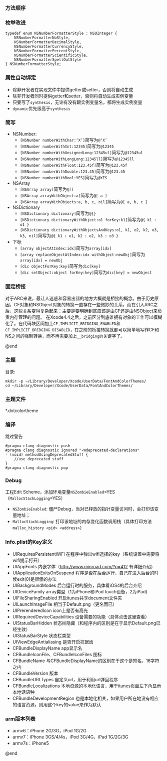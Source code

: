 ### 方法顺序
### 枚举改进
    typedef enum NSNumberFormatterStyle : NSUInteger {
        NSNumberFormatterNoStyle,
        NSNumberFormatterDecimalStyle,
        NSNumberFormatterCurrencyStyle,
        NSNumberFormatterPercentStyle,
        NSNumberFormatterScientificStyle,
        NSNumberFormatterSpellOutStyle
    } NSNumberFormatterStyle;
 
### 属性自动绑定

   * 除非开发者在实现文件中提供getter或setter，否则将自动生成
   * 除非开发者同时提供getter和setter，否则将自动生成实例变量
   * 只要写了`synthesis`，无论有没有跟实例变量名，都将生成实例变量
   * `dynamic`优先级高于`synthesis`

### 简写
  * NSNumber:
    * `[NSNumber numberWithChar:‘X’]`简写为`@‘X’`
    * `[NSNumber numberWithInt:12345]`简写为`@12345`
    * `[NSNumber numberWithUnsignedLong:12345ul]`简写为`@12345ul`
    * `[NSNumber numberWithLongLong:12345ll]`简写为`@12345ll`
    * `[NSNumber numberWithFloat:123.45f]`简写为`@123.45f`
    * `[NSNumber numberWithDouble:123.45]`简写为`@123.45`
    * `[NSNumber numberWithBool:YES]`简写为`@YES`
  * NSArray
    * `[NSArray array]`简写为`@[]`
    * `[NSArray arrayWithObject:a]`简写为`@[ a ]`
    * `[NSArray arrayWithObjects:a, b, c, nil]`简写为`@[ a, b, c ]`
  * NSDictionary 
    * `[NSDictionary dictionary]`简写为`@{}`
    * `[NSDictionary dictionaryWithObject:o1 forKey:k1]`简写为`@{ k1 : o1 }`
    * `[NSDictionary dictionaryWithObjectsAndKeys:o1, k1, o2, k2, o3, k3, nil]`简写为`@{ k1 : o1, k2 : o2, k3 : o3 }`
  * 下标
    * `[array objectAtIndex:idx]`简写为`array[idx]`
    * `[array replaceObjectAtIndex:idx withObject:newObj]`简写为`array[idx] = newObj`
    * `[dic objectForKey:key]`简写为`dic[key]`
    * `[dic setObject:object forKey:key]`简写为`dic[key] = newObject`

### 固定桥接
  对于ARC来说，最让人迷惑和容易出错的地方大概就是桥接的概念。由于历史原因，CF对象和NSObject对象的转换一直存在一些微妙的关系，而在引入ARC之后，这些关系变得复杂起来：主要是要明确到底应该是由CF还是由NSObject来负责内存管理的问题。 在Xcode4.4之后，之前区分到底谁拥有对象的工作可以模糊化了。在代码块区间加上`CF_IMPLICIT_BRIDGING_ENABLED`和`CF_IMPLICIT_BRIDGING_DISABLED`，在之前的桥接转换就都可以简单地写作CF和NS之间的强制转换，而不再需要加上`__bridging的`关键字了。
  
@end


### 主题
  目录:

    mkdir -p ~/Library/Developer/Xcode/UserData/FontAndColorThemes/
    cd ~/Library/Developer/Xcode/UserData/FontAndColorThemes/

### 主题文件
  *.dvtcolortheme

### 编译
  跳过警告

    #pragma clang diagnostic push
    #pragma clang diagnostic ignored "-Wdeprecated-declarations"
    - (void) methodUsingDeprecatedStuff {
        //use deprecated stuff
    }
    #pragma clang diagnostic pop 

### Debug
  工程Edit Scheme，添加环境变量`NSZombieEnabled`=YES（`MallocStackLogging`=YES）
  * `NSZombieEnabled`: 僵尸Debug，当对已释放的指针变量访问时，会打印该变量地址；
  * `MallocStackLogging`: 打印该地址的内存变化函数调用栈（具体打印方法`malloc_history <pid> <address>`）

### Info.plist的Key定义
  * UIRequiresPersistentWiFi 在程序中弹出wifi选择的key（系统设置中需要将wifi提示打开）
  * UIAppFonts 内嵌字体（http://www.minroad.com/?p=412 有详细介绍）
  * UIApplicationExitsOnSuspend 程序是否在后台运行，自己在进入后台的时候exit(0)是很傻的办法
  * UIBackgroundModes 后台运行时的服务，具体看iOS4的后台介绍
  * UIDeviceFamily array类型（1为iPhone和iPod touch设备，2为iPad)
  * UIFileSharingEnabled 开启itunes共享document文件夹
  * UILaunchImageFile 相当于Default.png（更名而已）
  * UIPrerenderedIcon icon上是否有高光
  * UIRequiredDeviceCapabilities 设备需要的功能（具体点击这里查看）
  * UIStatusBarHidden 状态栏隐藏（和程序内的区别是在于显示Default.png已经生效）
  * UIStatusBarStyle 状态栏类型
  * UIViewEdgeAntialiasing 是否开启抗锯齿
  * CFBundleDisplayName app显示名
  * CFBundleIconFile、CFBundleIconFiles 图标
  * CFBundleName 与CFBundleDisplayName的区别在于这个是短名，16字符之内
  * CFBundleVersion 版本
  * CFBundleURLTypes 自定义url，用于利用url弹回程序
  * CFBundleLocalizations 本地资源的本地化语言，用于itunes页面左下角显示本地话语种
  * CFBundleDevelopmentRegion 也是本地化相关，如果用户所在地没有相应的语言资源，则用这个key的value来作为默认

### arm版本列表
  * armv6：iPhone 2G/3G，iPod 1G/2G
  * armv7：iPhone 3GS/4/4s，iPod 3G/4G，iPad 1G/2G/3G
  * armv7s：iPhone5

@end



 




